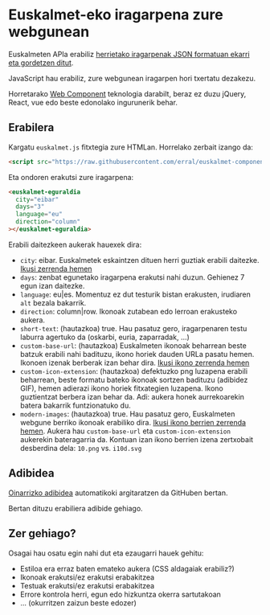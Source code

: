 # Euskalmet-eko iragarpena zure webgunean

Euskalmeten APIa erabiliz [herrietako iragarpenak JSON formatuan ekarri eta gordetzen ditut](https://github.com/erral/eguraldi_iragarpena).

JavaScript hau erabiliz, zure webgunean iragarpen hori txertatu dezakezu.

Horretarako [Web Component](https://developer.mozilla.org/en-US/docs/Web/API/Web_components) teknologia darabilt, beraz ez duzu jQuery, React, vue edo beste edonolako ingurunerik behar.

## Erabilera

Kargatu `euskalmet.js` fitxtegia zure HTMLan. Horrelako zerbait izango da:

```html
<script src="https://raw.githubusercontent.com/erral/euskalmet-component/main/src/euskalmet.js" />
```

Eta ondoren erakutsi zure iragarpena:

```html
<euskalmet-eguraldia
  city="eibar"
  days="3"
  language="eu"
  direction="column"
></euskalmet-eguraldia>
```

Erabili daitezkeen aukerak hauexek dira:

- `city`: eibar. Euskalmetek eskaintzen dituen herri guztiak erabili daitezke. [Ikusi zerrenda hemen](https://github.com/erral/eguraldi_iragarpena/tree/main/forecasts)
- `days`: zenbat egunetako iragarpena erakutsi nahi duzun. Gehienez 7 egun izan daitezke.
- `language`: eu|es. Momentuz ez dut testurik bistan erakusten, irudiaren `alt` bezala bakarrik.
- `direction`: column|row. Ikonoak zutabean edo lerroan erakusteko aukera.
- `short-text`: (hautazkoa) true. Hau pasatuz gero, iragarpenaren testu laburra agertuko da (oskarbi, euria, zaparradak, ...)
- `custom-base-url`: (hautazkoa) Euskalmeten ikonoak beharrean beste batzuk erabili nahi badituzu, ikono horiek dauden URLa pasatu hemen. Ikonoen izenak berberak izan behar dira. [Ikusi ikono zerrenda hemen](https://github.com/erral/eguraldi_iragarpena/tree/main/images)
- `custom-icon-extension`: (hautazkoa) defektuzko png luzapena erabili beharrean, beste formatu bateko ikonoak sortzen badituzu (adibidez GIF), hemen adierazi ikono horiek fitxategien luzapena. Ikono guztientzat berbera izan behar da. Adi: aukera honek aurrekoarekin batera bakarrik funtzionatuko du.
- `modern-images`: (hautazkoa) true. Hau pasatuz gero, Euskalmeten webgune berriko ikonoak erabiliko dira. [Ikusi ikono berrien zerrenda hemen](https://github.com/erral/eguraldi_iragarpena/tree/main/images-modern). Aukera hau `custom-base-url` eta `custom-icon-extension` aukerekin bateragarria da. Kontuan izan ikono berrien izena zertxobait desberdina dela: `10.png` vs. `i10d.svg`

## Adibidea

[Oinarrizko adibidea](https://erral.github.io/euskalmet-component/src/index.html) automatikoki argitaratzen da GitHuben bertan.

Bertan dituzu erabiliera adibide gehiago.

## Zer gehiago?

Osagai hau osatu egin nahi dut eta ezaugarri hauek gehitu:

- Estiloa era erraz baten emateko aukera (CSS aldagaiak erabiliz?)
- Ikonoak erakutsi/ez erakutsi erabakitzea
- Testuak erakutsi/ez erakutsi erabakitzea
- Errore kontrola herri, egun edo hizkuntza okerra sartutakoan
- ... (okurritzen zaizun beste edozer)
